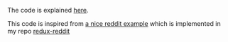 
The code is explained
[here](https://redux.js.org/advanced/async-actions).

This code is inspired from
[a nice reddit example](https://github.com/reduxjs/redux/blob/master/docs/advanced/ExampleRedditAPI.md) which is implemented in my repo
[redux-reddit](https://github.com/stormasm/redux-reddit)
